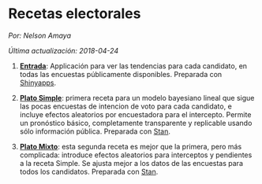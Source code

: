 # Recetas electorales

*Por: Nelson Amaya*

*Última actualización: 2018-04-24*


1. [**Entrada**](https://nelsonamayad.shinyapps.io/col2018_tend/): Applicación para ver las tendencias para cada candidato, en todas las encuestas públicamente disponibles. Preparada con [Shinyapps](https://www.shinyapps.io/).

2. [**Plato Simple**](https://nelsonamayad.github.io/simple): primera receta para un modelo bayesiano lineal que sigue las pocas encuestas de intencion de voto para cada candidato, e incluye efectos aleatorios por encuestadora para el intercepto. Permite un pronóstico básico, completamente transparente y replicable usando sólo información pública. Preparada con [Stan](http://mc-stan.org/users/interfaces/rstan.html).

3. [**Plato Mixto**](https://nelsonamayad.github.io/mixto): esta segunda receta es mejor que la primera, pero más complicada: introduce efectos aleatorios para interceptos y pendientes a la receta Simple. Se ajusta mejor a los datos de las encuestas para todos los candidatos. Preparada con [Stan](http://mc-stan.org/users/interfaces/rstan.html).
